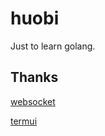 # huobi
Just to learn golang.

## Thanks
[websocket](github.com/gorilla/websocket)

[termui](github.com/gizak/termui)